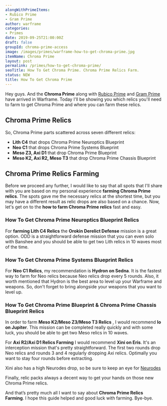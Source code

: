 ```yaml
---
alongWithPrimeItems:
- Rubico Prime
- Gram Prime
author: warframe
categories:
- Primes
date: 2019-09-25T21:00:00Z
draft: false
groupId: chroma-prime-access
image: /images/primes/warframe-how-to-get-chroma-prime.jpg
itemName: Chroma Prime
layout: post
permalink: /primes/how-to-get-chroma-prime/
seoTitle: How To Get Chroma Prime. Chroma Prime Relics Farm.
status: NEW
title: How To Get Chroma Prime
---
```

<p>Hey guys. And the <strong>Chroma Prime</strong> along with <a href="/primes/how-to-get-rubico-prime/" title="How To Get Rubico Prime">Rubico Prime</a> and <a href="/primes/how-to-get-gram-prime/" title="How To Get Gram Prime">Gram Prime</a> have arrived in Warframe. Today I'll be showing you which relics you'll need to farm to get Chroma Prime and where you can farm these relics.</p><!--more--> <h2>Chroma Prime Relics</h2> <p>So, Chroma Prime parts scattered across seven different relics:</p> <ul>  <li> <b>Lith C4</b> that drops Chroma Prime Neuroptics Blueprint </li>  <li> <b>Neo C1</b> that drops Chroma Prime Systems Blueprint </li>  <li> <b>Meso Z3, Axi D1</b> that drop Chroma Prime Blueprint </li>  <li> <b>Meso K2, Axi R2, Meso T3</b> that drop Chroma Prime Chassis Blueprint </li>  </ul> <h2>Chroma Prime Relics Farming</h2> <p>Before we proceed any further, I would like to say that all spots that I'll share with you are based on my personal experience <strong>farming Chroma Prime relics</strong>. The spots gave me the necessary relics at the shortest time, but you may have a different result as relic drops are also based on a chance. Now, let's get on to the <strong>how to farm Chroma Prime relics</strong> fast and easy.</p>  <h3>How To Get Chroma Prime Neuroptics Blueprint Relics</h3>    <p>For <strong>farming Lith C4 Relics</strong> the <b>Orokin Derelict Defense</b> mission is a great option. ODD is a straightforward defense mission that you can even solo with Banshee and you should be able to get two Lith relics in 10 waves most of the time.</p>       <h3>How To Get Chroma Prime Systems Blueprint Relics</h3>    <p>For <b>Neo C1 Relics</b>, my recommendation is <b>Hydron on Sedna</b>. It is the fastest way to farm for Neo relics because Neo relics drop every 5 rounds. Also, it worth mentioned that Hydron is the best area to level up your Warframe and weapons. So, don't forget to bring alongside your weapons that you want to level up.</p>       <h3>How To Get Chroma Prime Blueprint &amp; Chroma Prime Chassis Blueprint Relics</h3>    <p>In order to farm <b>Meso K2/Meso Z3/Meso T3 Relics</b> , I would recommend <b>Io on Jupiter</b>. This mission can be completed really quickly and with some luck, you should be able to get two Meso relics in 10 waves.</p>        <p>For <b>Axi R2/Axi D1 Relics Farming</b> I would recommend <b>Xini on Eris</b>. It's an interception mission that's pretty straightforward. The first two rounds drop Neo relics and rounds 3 and 4 regularly dropping Axi relics. Optimally you want to stay four rounds before extracting.</p> <p>Xini also has a high Neurodes drop, so be sure to keep an eye for <a href="/warframe-neurodes-farming/" title="Warframe Neurodes Farming">Neurodes</a></p>        <p>Finally, relic packs always a decent way to get your hands on those new Chroma Prime relics.</p> <p>And that’s pretty much all I want to say about <strong>Chroma Prime Relics Farming</strong>. I hope this guide helped and good luck with farming. Bye-bye.</p>